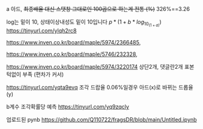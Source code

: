 a 아드, ~~최종배율 대신 스탯창 그대로인 100곱으로 하는게 전통 (%)~~  326%==3.26


log는 밑이 10, 상태이상내성도 밑이 10입니다
$p * (1 + b * log_10_(1+a))$
https://tinyurl.com/ylqh2rc8

https://www.inven.co.kr/board/maple/5974/2366485,

https://www.inven.co.kr/board/maple/5746/232328,

https://www.inven.co.kr/board/maple/5974/3220174 상단2개, 댓글란2개
표본 턱없이 부족 (편차가 커서)

https://tinyurl.com/yqta9evq 조각 드랍율 0.06%일경우 아드(x)로 바뀌는 드롭율(y)

b계수 조각확률당 예측 https://tinyurl.com/yq9zqcly


업로드된 pynb https://github.com/Q110722/fragsDR/blob/main/Untitled.ipynb 
